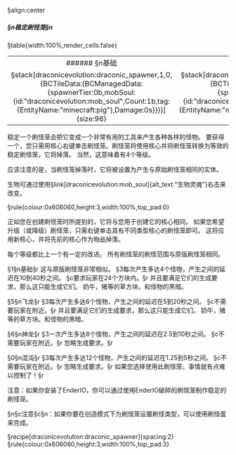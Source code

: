 §align:center
##### §n稳定刷怪笼§n


§table{width:100%,render_cells:false}
<table column_layout="1*,1*,1*,1*">
<tr align = "center">
	<td>###### §n基础</td>
	<td>###### §n飞龙</td>
	<td>###### §n神龙</td>
	<td>###### §n混沌</td>
</tr>
<tr align = "center">	<td>
§stack[draconicevolution:draconic_spawner,1,0,{BCTileData:{BCManagedData:{spawnerTier:0b,mobSoul:{id:"draconicevolution:mob_soul",Count:1b,tag:{EntityName:"minecraft:pig"},Damage:0s}}}}]{size:96}
</td>
<td>
§stack[draconicevolution:draconic_spawner,1,0,{BCTileData:{BCManagedData:{spawnerTier:1b,mobSoul:{id:"draconicevolution:mob_soul",Count:1b,tag:{EntityName:"minecraft:creeper"},Damage:0s}}}}]{size:96}
</td>
<td>
§stack[draconicevolution:draconic_spawner,1,0,{BCTileData:{BCManagedData:{spawnerTier:2b,mobSoul:{id:"draconicevolution:mob_soul",Count:1b,tag:{EntityName:"minecraft:zombie"},Damage:0s}}}}]{size:96}
</td>
<td>
§stack[draconicevolution:draconic_spawner,1,0,{BCTileData:{BCManagedData:{spawnerTier:3b,mobSoul:{id:"draconicevolution:mob_soul",Count:1b,tag:{EntityName:"minecraft:cow"},Damage:0s}}}}]{size:96}
</td>
</tr>
</table>


稳定一个刷怪笼会把它变成一个非常有用的工具来产生各种各样的怪物。 要获得一个，您只需用核心右键单击刷怪笼。刷怪笼将使用核心并将刷怪笼转换为等效的稳定刷怪笼，它将掉落。 当然，这意味着有4个等级。

应该注意的是，当刷怪笼掉落时，它将被设置为产生与原始刷怪笼相同的实体。

生物可通过使用§link[draconicevolution:mob_soul]{alt_text:"生物灵魂"}右击来改变。

§rule{colour:0x606060,height:3,width:100%,top_pad:0}

正如您在创建刷怪笼时所提到的，它将与您用于创建它的核心相同。
如果您希望升级（或降级）刷怪笼，只需右键单击具有不同类型核心的刷怪笼即可。
这将应用新核心，并将先前的核心作为物品掉落。

每个等级都比上一个有一定的改进。
所有刷怪笼的刷怪范围与原版刷怪笼相同。

§1§n基础§r
这与原版刷怪笼非常相似。
§3每次产生多达4个怪物，产生之间的延迟在10到40秒之间。
§c要求玩家在24个方块内。§r
并且要满足它们的生成要求，那么这只能生成它们。 奶牛，猪等的草方块。和怪物的黑暗。

§5§n飞龙§r
§3每次产生多达6个怪物，产生之间的延迟在5到20秒之间。
§c不需要玩家在附近。§r
并且要满足它们的生成要求，那么这只能生成它们。 奶牛，猪等的草方块。和怪物的黑暗。

§6§n神龙§r
§3一次产生多达8个怪物，产生之间的延迟在2.5到10秒之间。
§c不需要玩家在附近。§r
忽略生成要求。§r

§0§n混沌§r
§3每次产生多达12个怪物，产生之间的延迟在1.25到5秒之间。
§c不需要玩家在附近。§r
忽略生成要求。§r
如果您选择使用此刷怪笼，事情就有点难以控制了！§r

注意：如果你安装了EnderIO，你可以通过使用EnderIO破碎的刷怪笼制作稳定的刷怪笼。

§n§c注意§c§n：如果你要在创造模式下为刷怪笼设置刷怪类型，可以使用刷怪蛋来完成。

§recipe[draconicevolution:draconic_spawner]{spacing:2}
§rule{colour:0x606060,height:3,width:100%,top_pad:3}
